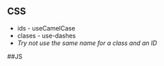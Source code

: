 ## CSS
  - ids - useCamelCase
  - clases - use-dashes
  - *Try not use the same name for a class and an ID*

##JS
